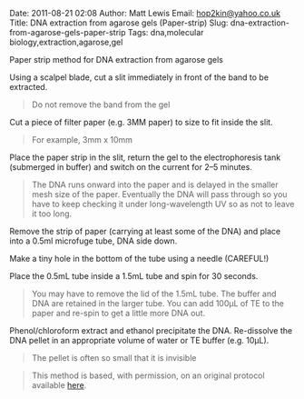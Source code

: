 Date: 2011-08-21 02:08
Author: Matt Lewis
Email: hop2kin@yahoo.co.uk
Title: DNA extraction from agarose gels (Paper-strip)
Slug: dna-extraction-from-agarose-gels-paper-strip
Tags: dna,molecular biology,extraction,agarose,gel

Paper strip method for DNA extraction from agarose gels









Using a scalpel blade, cut a slit immediately in front of the band to be extracted. 


>Do not remove the band from the gel


Cut a piece of filter paper (e.g. 3MM paper) to size to fit inside the slit. 


>For example, 3mm x 10mm


Place the paper strip in the slit, return the gel to the electrophoresis tank (submerged in buffer) and switch on the current for 2–5 minutes. 


>The DNA runs onward into the paper and is delayed in the smaller mesh size of the paper. Eventually the DNA will pass through so you have to keep checking it under long-wavelength UV so as not to leave it too long.


Remove the strip of paper (carrying at least some of the DNA) and place into a 0.5ml microfuge tube, DNA side down.



Make a tiny hole in the bottom of the tube using a needle (CAREFUL!)



Place the 0.5mL tube inside a 1.5mL tube and spin for 30 seconds. 


>You may have to remove the lid of the 1.5mL tube. The buffer and DNA are retained in the larger tube. You can add 100µL of TE to the paper and re-spin to get a little more DNA out.


Phenol/chloroform extract and ethanol precipitate the DNA. Re-dissolve the DNA pellet in an appropriate volume of water or TE buffer (e.g. 10µL). 


>The pellet is often so small that it is invisible 






>This method is based, with permission, on an original protocol available [here](http://methodbook.net/dna/gelextrc.html).

